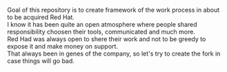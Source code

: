 Goal of this repository is to create framework of the work process in about to be acquired Red Hat.  
I know it has been quite an open atmosphere where people shared responsibility choosen their tools, communicated and much more.  
Red Had was always open to shere their work and not to be greedy to expose it and make money on support.  
That always been in genes of the company, so let's try to create the fork in case things will go bad.

